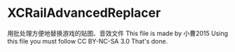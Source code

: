# XCRailAdvancedReplacer
用批处理方便地替换游戏的贴图、音效文件
This file is made by 小曹2015
Using this file you must follow CC BY-NC-SA 3.0
That's done.
